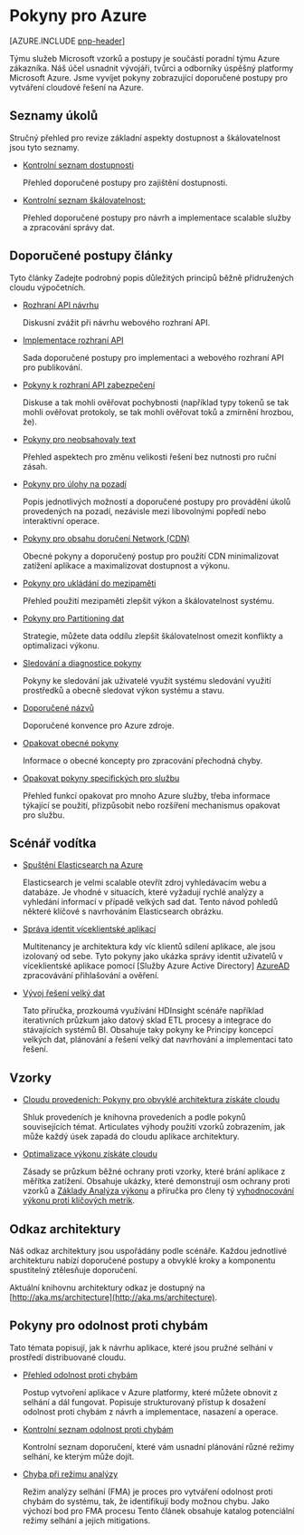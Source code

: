 
<properties
   pageTitle="Azure pokyny | Příklady a postupy | Microsoft Azure"
   description="Osvědčené postupy a pokyny pro Azure"
   services=""
   documentationCenter="na"
   authors="bennage"
   manager="marksou"
   editor=""
   tags=""/>

<tags
   ms.service="guidance"
   ms.devlang="na"
   ms.topic="article"
   ms.tgt_pltfrm="na"
   ms.workload="na"
   ms.date="08/17/2016"
   ms.author="christb"/>

# <a name="azure-guidance"></a>Pokyny pro Azure

[AZURE.INCLUDE [pnp-header](../../includes/guidance-pnp-header-include.md)]

Týmu služeb Microsoft vzorků a postupy je součástí poradní týmu Azure zákazníka. Náš účel usnadnit vývojáři, tvůrci a odborníky úspěšný platformy Microsoft Azure. Jsme vyvíjet pokyny zobrazující doporučené postupy pro vytváření cloudové řešení na Azure.

## <a name="checklists"></a>Seznamy úkolů

Stručný přehled pro revize základní aspekty dostupnost a škálovatelnost jsou tyto seznamy. 

- [Kontrolní seznam dostupnosti][AvailabilityChecklist] 

    Přehled doporučené postupy pro zajištění dostupnosti.

- [Kontrolní seznam škálovatelnost:][ScalabilityChecklist]

    Přehled doporučené postupy pro návrh a implementace scalable služby a zpracování správy dat.

## <a name="best-practices-articles"></a>Doporučené postupy články

Tyto články Zadejte podrobný popis důležitých principů běžně přidružených cloudu výpočetních. 

- [Rozhraní API návrhu][APIDesign] 

    Diskusní zvážit při návrhu webového rozhraní API.

- [Implementace rozhraní API][APIImplementation] 

    Sada doporučené postupy pro implementaci a webového rozhraní API pro publikování.

- [Pokyny k rozhraní API zabezpečení](https://github.com/mspnp/azure-guidance/blob/master/API-security.md) 

    Diskuse a tak mohli ověřovat pochybnosti (například typy tokenů se tak mohli ověřovat protokoly, se tak mohli ověřovat toků a zmírnění hrozbou, že).

- [Pokyny pro neobsahovaly text][AutoscalingGuidance] 

    Přehled aspektech pro změnu velikosti řešení bez nutnosti pro ruční zásah.

- [Pokyny pro úlohy na pozadí][BackgroundJobsGuidance] 

    Popis jednotlivých možností a doporučené postupy pro provádění úkolů provedených na pozadí, nezávisle mezi libovolnými popředí nebo interaktivní operace.

- [Pokyny pro obsahu doručení Network (CDN)][CDNGuidance] 

    Obecné pokyny a doporučený postup pro použití CDN minimalizovat zatížení aplikace a maximalizovat dostupnost a výkonu.

- [Pokyny pro ukládání do mezipaměti][CachingGuidance] 

    Přehled použití mezipaměti zlepšit výkon a škálovatelnost systému.

- [Pokyny pro Partitioning dat][DataPartitioningGuidance]

    Strategie, můžete data oddílu zlepšit škálovatelnost omezit konflikty a optimalizaci výkonu.

- [Sledování a diagnostice pokyny][MonitoringandDiagnosticsGuidance] 

    Pokyny ke sledování jak uživatelé využít systému sledování využití prostředků a obecně sledovat výkon systému a stavu.

- [Doporučené názvů][naming-conventions] 

    Doporučené konvence pro Azure zdroje.

- [Opakovat obecné pokyny][RetryGeneralGuidance] 

    Informace o obecné koncepty pro zpracování přechodná chyby.

- [Opakovat pokyny specifických pro službu][RetryServiceSpecificGuidance]

    Přehled funkcí opakovat pro mnoho Azure služby, třeba informace týkající se použití, přizpůsobit nebo rozšíření mechanismus opakovat pro službu.

## <a name="scenario-guides"></a>Scénář vodítka

- [Spuštění Elasticsearch na Azure][elasticsearch] 
    
    Elasticsearch je velmi scalable otevřít zdroj vyhledávacím webu a databáze. Je vhodné v situacích, které vyžadují rychlé analýzy a vyhledání informací v případě velkých sad dat. Tento návod pohledů některé klíčové s navrhováním Elasticsearch obrázku.

- [Správa identit víceklientské aplikací][identity-multitenant] 
    
    Multitenancy je architektura kdy víc klientů sdílení aplikace, ale jsou izolovaný od sebe. Tyto pokyny jako ukázka správy identit uživatelů v víceklientské aplikace pomocí [Služby Azure Active Directory] [ AzureAD] zpracovávání přihlašování a ověření.
    
- [Vývoj řešení velký dat](https://msdn.microsoft.com/library/dn749874.aspx)

    Tato příručka, prozkoumá využívání HDInsight scénáře například iterativních průzkum jako datový sklad ETL procesy a integrace do stávajících systémů BI. Obsahuje taky pokyny ke Principy koncepcí velkých dat, plánování a řešení velký dat navrhování a implementaci tato řešení.
    
## <a name="patterns"></a>Vzorky

- [Cloudu provedeních: Pokyny pro obvyklé architektura získáte cloudu](https://msdn.microsoft.com/library/dn568099.aspx)

    Shluk provedeních je knihovna provedeních a podle pokynů souvisejících témat. Articulates výhody použití vzorků zobrazením, jak může každý úsek zapadá do cloudu aplikace architektury.
    
- [Optimalizace výkonu získáte cloudu](https://github.com/mspnp/performance-optimization)

    Zásady se průzkum běžné ochrany proti vzorky, které brání aplikace z měřítka zatížení. Obsahuje ukázky, které demonstrují osm ochrany proti vzorků a [Základy Analýza výkonu](https://github.com/mspnp/performance-optimization/blob/master/Performance-Analysis-Primer.md) a příručka pro členy tý [vyhodnocování výkonu proti klíčových metrik](https://github.com/mspnp/performance-optimization/blob/master/Assessing-System-Performance-Against-KPI.md).

## <a name="reference-architectures"></a>Odkaz architektury

Náš odkaz architektury jsou uspořádány podle scénáře.
Každou jednotlivé architekturu nabízí doporučené postupy a obvyklé kroky a komponentu spustitelný ztělesňuje doporučení.

Aktuální knihovnu architektury odkaz je dostupný na [http://aka.ms/architecture](http://aka.ms/architecture).

## <a name="resiliency-guidance"></a>Pokyny pro odolnost proti chybám

Tato témata popisují, jak k návrhu aplikace, které jsou pružné selhání v prostředí distribuované cloudu.   

- [Přehled odolnost proti chybám][ResiliencyOvervew]

     Postup vytvoření aplikace v Azure platformy, které můžete obnovit z selhání a dál fungovat. Popisuje strukturovaný přístup k dosažení odolnost proti chybám z návrh a implementace, nasazení a operace.

- [Kontrolní seznam odolnost proti chybám][resiliency-checklist]

    Kontrolní seznam doporučení, které vám usnadní plánování různé režimy selhání, ke kterým může dojít.

- [Chyba při režimu analýzy][resiliency-fma] 

    Režim analýzy selhání (FMA) je proces pro vytváření odolnost proti chybám do systému, tak, že identifikují body možnou chybu. Jako výchozí bod pro FMA procesu Tento článek obsahuje katalog potenciální režimy selhání a jejich mitigations. 

<!-- links -->

[AzureAD]: https://azure.microsoft.com/documentation/services/active-directory/

[PerformanceOptimization]: https://github.com/mspnp/performance-optimization

[APIDesign]: ../best-practices-api-design.md
[APIImplementation]: ../best-practices-api-implementation.md
[AutoscalingGuidance]: ../best-practices-auto-scaling.md
[BackgroundJobsGuidance]: ../best-practices-background-jobs.md
[CDNGuidance]: ../best-practices-cdn.md
[CachingGuidance]: ../best-practices-caching.md
[DataPartitioningGuidance]: ../best-practices-data-partitioning.md
[MonitoringandDiagnosticsGuidance]: ../best-practices-monitoring.md
[RetryGeneralGuidance]: ../best-practices-retry-general.md
[RetryServiceSpecificGuidance]: ../best-practices-retry-service-specific.md
[RetryPolicies]: Retry-Policies.md
[ScalabilityChecklist]: ../best-practices-scalability-checklist.md
[AvailabilityChecklist]: ../best-practices-availability-checklist.md
[naming-conventions]: guidance-naming-conventions.md

<!-- guidance projects -->
[elasticsearch]: guidance-elasticsearch.md
[identity-multitenant]: guidance-multitenant-identity.md

<!-- reference architectures -->
[ref-arch-single-vm-windows]: guidance-compute-single-vm.md
[ref-arch-single-vm-linux]: guidance-compute-single-vm-linux.md
[ref-arch-multi-vm]: guidance-compute-multi-vm.md
[ref-arch-3-tier]: guidance-compute-3-tier-vm.md
[ref-arch-n-tier-windows]: guidance-compute-n-tier-vm.md
[ref-arch-n-tier-linux]: guidance-compute-n-tier-vm-linux.md
[ref-arch-multi-dc-windows]: guidance-compute-multiple-datacenters.md
[ref-arch-multi-dc-linux]: guidance-compute-multiple-datacenters-linux.md

<!-- resiliency -->
[resiliency-fma]: guidance-resiliency-failure-mode-analysis.md
[resiliency-checklist]: guidance-resiliency-checklist.md
[ResiliencyOvervew]: guidance-resiliency-overview.md

